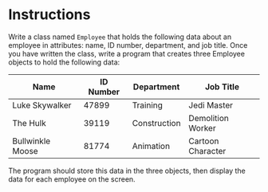 # Instructions 

Write a class named `Employee` that holds the following data about an employee in attributes: name, ID number, department, and job title. Once you have written the class, write a program that creates three Employee objects to hold the following data:


| Name | ID Number | Department | Job Title |
| ---- | --------- | ---------- | --------- |
| Luke Skywalker | 47899 | Training | Jedi Master |
| The Hulk | 39119 | Construction | Demolition Worker |
| Bullwinkle Moose | 81774 | Animation | Cartoon Character |

The program should store this data in the three objects, then display the data for each
employee on the screen.
